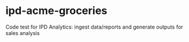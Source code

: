 # ipd-acme-groceries
Code test for IPD Analytics: ingest data/reports and generate outputs for sales analysis

